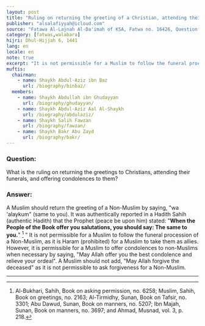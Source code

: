 ```yaml
---
layout: post
title: "Ruling on returning the greeting of a Christian, attending their funeral, and offering condolences for them"
publisher: "alsalafiyyah@icloud.com"
source: "Fatawa Al-Lajnah Al-Da'imah of KSA, Fatwa no. 16426, Question 1"
category: [fatwas,walabara]
hijri: Dhul-Hijjah 6, 1441
lang: en
locale: en
note: true
excerpt: "It is not permissible for a Muslim to follow the funeral procession of a Non-Muslim, as it is Haram for a Muslim to take them as allies."
muftis:
  chairman: 
    - name: Shaykh Abdul-Aziz ibn Baz
      url: /biography/binbaz/
  members: 
    - name: Shaykh Abdullah ibn Ghudayyan
      url: /biography/ghudayyan/
    - name: Shaykh Abdul-Aziz Aal Al-Shaykh
      url: /biography/abdulaziz/
    - name: Shaykh Salih Fawzan
      url: /biography/fawzan/
    - name: Shaykh Bakr Abu Zayd
      url: /biography/bakr/
---
```


### Question: 

What is the ruling on returning the greetings to Christians, attending their funerals, and offering condolences to them?

### Answer:

A Muslim should return the greeting of a Non-Muslim by saying, "wa 'alaykum" (same to you). It was authentically reported in a Hadith Sahih (authentic Hadith) that the Prophet (peace be upon him) stated: "**When the People of the Book offer you salutations, you should say: The same to you.**" [^1]
"
It is not permissible for a Muslim to follow the funeral procession of a Non-Muslim, as it is Haram (prohibited) for a Muslim to take them as allies. However, it is permissible for a Muslim to offer condolences to non-Muslims when necessary by saying, "May Allah offer you the best condolence and relieve your ordeal". A Muslim should not add, "May Allah forgive the deceased" as it is not permissible to ask forgiveness for a Non-Muslim.

---
[^1]: Al-Bukhari, Sahih, Book on asking permission, no. 6258; Muslim, Sahih, Book on greetings, no. 2163; Al-Tirmidhy, Sunan, Book on Tafsir, no. 3301; Abu Dawud, Sunan, Book on manners, no. 5207; Ibn Majah, Sunan, Book on manners, no. 3697; and Ahmad, Musnad, vol. 3, p. 218.
